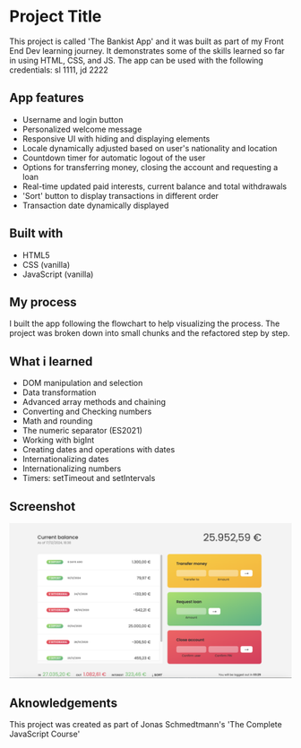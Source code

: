 # Project Title

This project is called 'The Bankist App' and it was built as part of my Front End Dev learning journey. It demonstrates some of the skills learned so far in using HTML, CSS, and JS. The app can be used with the following credentials: sl 1111, jd 2222

## App features

- Username and login button
- Personalized welcome message
- Responsive UI with hiding and displaying elements
- Locale dynamically adjusted based on user's nationality and location
- Countdown timer for automatic logout of the user
- Options for transferring money, closing the account and requesting a loan
- Real-time updated paid interests, current balance and total withdrawals
- 'Sort' button to display transactions in different order
- Transaction date dynamically displayed

## Built with

- HTML5
- CSS (vanilla)
- JavaScript (vanilla)

## My process

I built the app following the flowchart to help visualizing the process. The project was broken down into small chunks and the refactored step by step.

## What i learned

- DOM manipulation and selection
- Data transformation
- Advanced array methods and chaining
- Converting and Checking numbers
- Math and rounding
- The numeric separator (ES2021)
- Working with bigInt
- Creating dates and operations with dates
- Internationalizing dates
- Internationalizing numbers
- Timers: setTimeout and setIntervals

## Screenshot

![Bankist home page after login](Bankist%20screenshot.png)

## Aknowledgements

This project was created as part of Jonas Schmedtmann's 'The Complete JavaScript Course'
